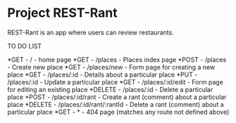 # Project REST-Rant

REST-Rant is an app where users can review restaurants.

TO DO LIST

*GET - / - home page
*GET - /places - Places index page
*POST - /places - Create new place
*GET - /places/new - Form page for creating a new place
*GET - /places/:id - Details about a particular place
*PUT - /places/:id - Update a particular place
*GET - /places/:id/edit - Form page for editing an existing place
*DELETE - /places/:id - Delete a particular place
*POST - /places/:id/rant - Create a rant (comment) about a particular place
*DELETE - /places/:id/rant/:rantId - Delete a rant (comment) about a particular place
*GET - * - 404 page (matches any route not defined above)